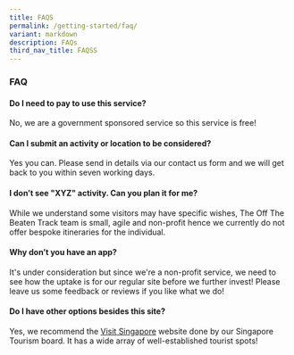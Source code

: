 ```yaml
---
title: FAQS
permalink: /getting-started/faq/
variant: markdown
description: FAQs
third_nav_title: FAQSS
---
```

### **FAQ**

#### Do I need to pay to use this service?

No, we are a government sponsored service so this service is free!

#### Can I submit an activity or location to be considered?

Yes you can. Please send in details via our contact us form and we will get back to you within seven working days.

#### I don’t see "XYZ" activity. Can you plan it for me?

While we understand some visitors may have specific wishes, The Off The Beaten Track team is small, agile and non-profit hence we currently do not offer bespoke itineraries for the individual.

#### Why don’t you have an app?

It's under consideration but since we're a non-profit service, we need to see how the uptake is for our regular site before we further invest! Please leave us some feedback or reviews if you like what we do!

#### Do I have other options besides this site?

Yes, we recommend the [Visit Singapore](https://www.visitsingapore.com/) website done by our Singapore Tourism board. It has a wide array of well-established tourist spots!